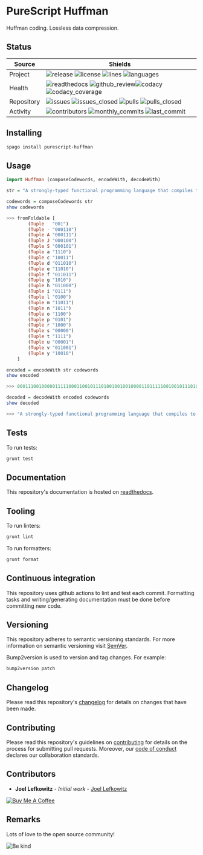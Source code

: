 # PureScript Huffman

Huffman coding. Lossless data compression.

## Status

| Source     | Shields                                                                                                                                      |
| ---------- | -------------------------------------------------------------------------------------------------------------------------------------------- |
| Project    | ![release][release_shield] ![license][license_shield] ![lines][lines_shield] ![languages][languages_shield]                                  |
| Health     | ![readthedocs][readthedocs_shield] ![github_review][github_review_shield]![codacy][codacy_shield] ![codacy_coverage][codacy_coverage_shield] |
| Repository | ![issues][issues_shield] ![issues_closed][issues_closed_shield] ![pulls][pulls_shield] ![pulls_closed][pulls_closed_shield]                  |
| Activity   | ![contributors][contributors_shield] ![monthly_commits][monthly_commits_shield] ![last_commit][last_commit_shield]                           |

## Installing

```bash
spago install purescript-huffman
```

## Usage

```purescript
import Huffman (composeCodewords, encodeWith, decodeWith)

str = "A strongly-typed functional programming language that compiles to JavaScript"
```

```purs
codewords = composeCodewords str
show codewords

>>> fromFoldable [
        (Tuple   "001")
        (Tuple - "000110")
        (Tuple A "000111")
        (Tuple J "000100")
        (Tuple S "000101")
        (Tuple a "1110")
        (Tuple c "10011")
        (Tuple d "011010")
        (Tuple e "11010")
        (Tuple f "011011")
        (Tuple g "1010")
        (Tuple h "011000")
        (Tuple i "0111")
        (Tuple l "0100")
        (Tuple m "11011")
        (Tuple n "1011")
        (Tuple o "1100")
        (Tuple p "0101")
        (Tuple r "1000")
        (Tuple s "00000")
        (Tuple t "1111")
        (Tuple u "00001")
        (Tuple v "011001")
        (Tuple y "10010")
    ]
```

```purs
encoded = encodeWith str codewords
show encoded

>>> 000111001000001111100011001011101001001001000011011111001001011101001101000...
```

```purs
decoded = decodeWith encoded codewords
show decoded

>>> "A strongly-typed functional programming language that compiles to JavaScript"
```

## Tests

To run tests:

```bash
grunt test
```

## Documentation

This repository's documentation is hosted on [readthedocs][readthedocs].

## Tooling

To run linters:

```bash
grunt lint
```

To run formatters:

```bash
grunt format
```

## Continuous integration

This repository uses github actions to lint and test each commit. Formatting tasks and writing/generating documentation must be done before committing new code.

## Versioning

This repository adheres to semantic versioning standards.
For more information on semantic versioning visit [SemVer][semver].

Bump2version is used to version and tag changes.
For example:

```bash
bump2version patch
```

## Changelog

Please read this repository's [changelog](CHANGELOG.md) for details on changes that have been made.

## Contributing

Please read this repository's guidelines on [contributing](CONTRIBUTING.md) for details on the process for submitting pull requests. Moreover, our [code of conduct](CODE_OF_CONDUCT.md) declares our collaboration standards.

## Contributors

- **Joel Lefkowitz** - _Initial work_ - [Joel Lefkowitz][author]

[![Buy Me A Coffee][coffee_button]][author_coffee]

## Remarks

Lots of love to the open source community!

![Be kind][be_kind]

<!-- Project links -->

[readthedocs]: https://purescript-huffman.readthedocs.io/en/latest/

<!-- External links -->

[semver]: http://semver.org/
[be_kind]: https://media.giphy.com/media/osAcIGTSyeovPq6Xph/giphy.gif

<!-- Contributor links -->

[author]: https://github.com/joellefkowitz
[author_coffee]: https://www.buymeacoffee.com/joellefkowitz
[coffee_button]: https://cdn.buymeacoffee.com/buttons/default-blue.png

<!-- Project shields -->

[release_shield]: https://img.shields.io/github/v/tag/joellefkowitz/purescript-huffman
[license_shield]: https://img.shields.io/github/license/joellefkowitz/purescript-huffman
[lines_shield]: https://img.shields.io/tokei/lines/github/joellefkowitz/purescript-huffman
[languages_shield]: https://img.shields.io/github/languages/count/joellefkowitz/purescript-huffman

<!-- Health shields -->

[readthedocs_shield]: https://img.shields.io/readthedocs/purescript-huffman
[github_review_shield]: https://img.shields.io/github/workflow/status/JoelLefkowitz/purescript-huffman/Review
[codacy_shield]: https://img.shields.io/codacy/grade/4934e15d76c04969af83eddea6ce5461
[codacy_coverage_shield]: https://img.shields.io/codacy/coverage/4934e15d76c04969af83eddea6ce5461

<!-- Repository shields -->

[issues_shield]: https://img.shields.io/github/issues/joellefkowitz/purescript-huffman
[issues_closed_shield]: https://img.shields.io/github/issues-closed/joellefkowitz/purescript-huffman
[pulls_shield]: https://img.shields.io/github/issues-pr/joellefkowitz/purescript-huffman
[pulls_closed_shield]: https://img.shields.io/github/issues-pr-closed/joellefkowitz/purescript-huffman

<!-- Activity shields -->

[contributors_shield]: https://img.shields.io/github/contributors/joellefkowitz/purescript-huffman
[monthly_commits_shield]: https://img.shields.io/github/commit-activity/m/joellefkowitz/purescript-huffman
[last_commit_shield]: https://img.shields.io/github/last-commit/joellefkowitz/purescript-huffman

